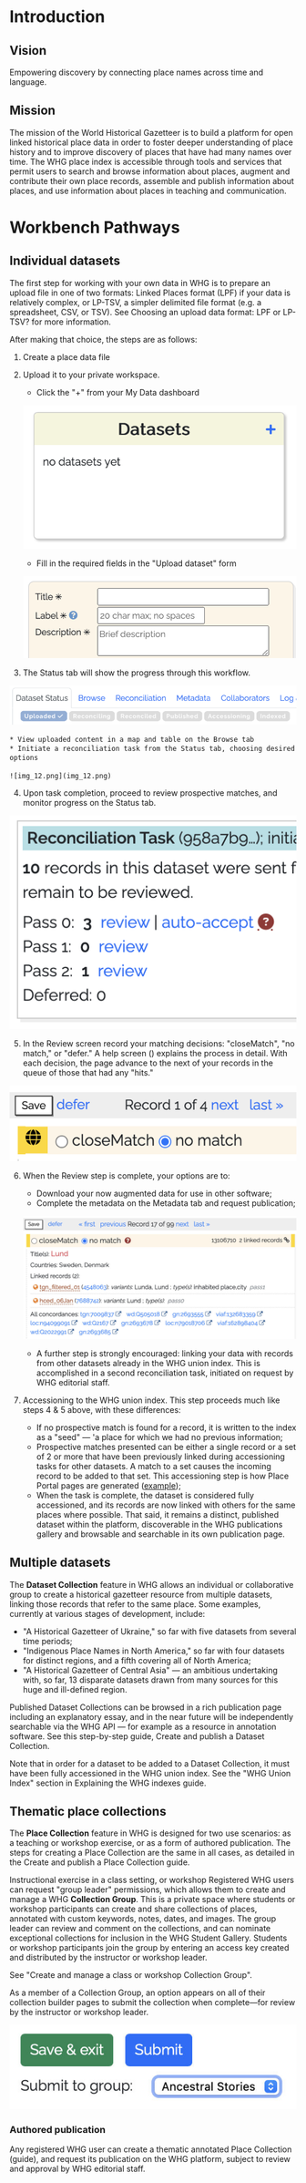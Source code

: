 # Introduction

## Vision

Empowering discovery by connecting place names across time and language.

## Mission

The mission of the World Historical Gazetteer is to build a platform for open linked historical place data in order to
foster deeper understanding of place history and to improve discovery of places that have had many names over time. The
WHG place index is accessible through tools and services that permit users to search and browse information about
places, augment and contribute their own place records, assemble and publish information about places, and use
information about places in teaching and communication.

# Workbench Pathways

## Individual datasets

The first step for working with your own data in WHG is to prepare an upload file in one of two formats: Linked Places
format (LPF) if your data is relatively complex, or LP-TSV, a simpler delimited file format (e.g. a spreadsheet, CSV, or
TSV). See Choosing an upload data format: LPF or LP-TSV? for more information.

After making that choice, the steps are as follows:

1. Create a place data file
2. Upload it to your private workspace.

    * Click the "+" from your My Data dashboard

   ![img_9.png](img_9.png)

    * Fill in the required fields in the "Upload dataset" form

   ![img_10.png](img_10.png)

3. The Status tab will show the progress through this workflow.

![img_11.png](img_11.png)

    * View uploaded content in a map and table on the Browse tab
    * Initiate a reconciliation task from the Status tab, choosing desired options

    ![img_12.png](img_12.png)

4. Upon task completion, proceed to review prospective matches, and monitor progress on the Status tab.

![img_13.png](img_13.png)

5. In the Review screen record your matching decisions: "closeMatch", "no match," or "defer." A help screen () explains
   the process in detail. With each decision, the page advance to the next of your records in the queue of those that
   had any "hits."

![img_14.png](img_14.png)

6. When the Review step is complete, your options are to:

    * Download your now augmented data for use in other software;
    * Complete the metadata on the Metadata tab and request publication;

   ![img_15.png](img_15.png)

    * A further step is strongly encouraged: linking your data with records from other datasets already in the WHG union
      index. This is accomplished in a second reconciliation task, initiated on request by WHG editorial staff.

7. Accessioning to the WHG union index. This step proceeds much like steps 4 & 5 above, with these differences:

    * If no prospective match is found for a record, it is written to the index as a "seed" — 'a place for which we had
      no previous information;
    * Prospective matches presented can be either a single record or a set of 2 or more that have been previously linked
      during accessioning tasks for other datasets. A match to a set causes the incoming record to be added to that set.
      This accessioning step is how Place Portal pages are
      generated ([example](https://whgazetteer.org/places/12346428/portal/));
    * When the task is complete, the dataset is considered fully accessioned, and its records are now linked with others
      for the same places where possible. That said, it remains a distinct, published dataset within the platform,
      discoverable in the WHG publications gallery and browsable and searchable in its own publication page.

## Multiple datasets

The **Dataset Collection** feature in WHG allows an individual or collaborative group to create a historical gazetteer
resource from multiple datasets, linking those records that refer to the same place. Some examples, currently at various
stages of development, include:

* "A Historical Gazetteer of Ukraine," so far with five datasets from several time periods;
* "Indigenous Place Names in North America," so far with four datasets for distinct regions, and a fifth covering all of
  North America;
* "A Historical Gazetteer of Central Asia" — an ambitious undertaking with, so far, 13 disparate datasets drawn from
  many sources for this huge and ill-defined region.

Published Dataset Collections can be browsed in a rich publication page including an explanatory essay, and in the near
future will be independently searchable via the WHG API — for example as a resource in annotation software. See this
step-by-step guide, Create and publish a Dataset Collection.

Note that in order for a dataset to be added to a Dataset Collection, it must have been fully accessioned in the WHG
union index. See the "WHG Union Index" section in Explaining the WHG indexes guide.

## Thematic place collections

The **Place Collection** feature in WHG is designed for two use scenarios: as a teaching or workshop exercise, or as a form
of authored publication. The steps for creating a Place Collection are the same in all cases, as detailed in the Create
and publish a Place Collection guide.

Instructional exercise in a class setting, or workshop
Registered WHG users can request "group leader" permissions, which allows them to create and manage a WHG **Collection
Group**. This is a private space where students or workshop participants can create and share collections of places,
annotated with custom keywords, notes, dates, and images. The group leader can review and comment on the collections,
and can nominate exceptional collections for inclusion in the WHG Student Gallery. Students or workshop participants
join the group by entering an access key created and distributed by the instructor or workshop leader.

See "Create and manage a class or workshop Collection Group".

As a member of a Collection Group, an option appears on all of their collection builder pages to submit the collection
when complete—for review by the instructor or workshop leader.

![img_16.png](img_16.png)

### Authored publication

Any registered WHG user can create a thematic annotated Place Collection (guide), and request its publication on the WHG
platform, subject to review and approval by WHG editorial staff.